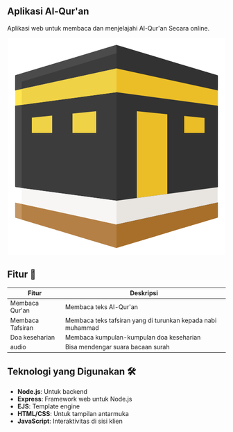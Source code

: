 
## Aplikasi Al-Qur'an

Aplikasi web untuk membaca dan menjelajahi Al-Qur'an Secara online.

<div align="center">
    <img src="views/img/kabah.png" alt="Logo Aplikasi" />
</div>

## Fitur 🚀

| Fitur            | Deskripsi                     |
|----------------  |-------------------------------|
| Membaca Qur'an   | Membaca teks Al-Qur'an        |                                |
| Membaca Tafsiran | Membaca teks tafsiran yang di turunkan kepada nabi muhammad|
| Doa keseharian   | Membaca kumpulan-kumpulan doa keseharian|
| audio            | Bisa mendengar suara bacaan surah|


## Teknologi yang Digunakan 🛠️

- **Node.js**: Untuk backend
- **Express**: Framework web untuk Node.js
- **EJS**: Template engine
- **HTML/CSS**: Untuk tampilan antarmuka
- **JavaScript**: Interaktivitas di sisi klien
